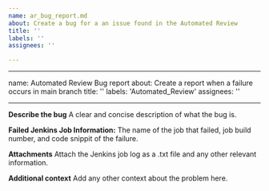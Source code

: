 ```yaml
---
name: ar_bug_report.md
about: Create a bug for a an issue found in the Automated Review
title: ''
labels: ''
assignees: ''

---
```


---
name: Automated Review Bug report
about: Create a report when a failure occurs in main branch
title: ''
labels: 'Automated_Review'
assignees: ''

---

**Describe the bug**
A clear and concise description of what the bug is.

**Failed Jenkins Job Information:**
The name of the job that failed, job build number, and code snippit of the failure.

**Attachments**
Attach the Jenkins job log as a .txt file and any other relevant information.

**Additional context**
Add any other context about the problem here.
